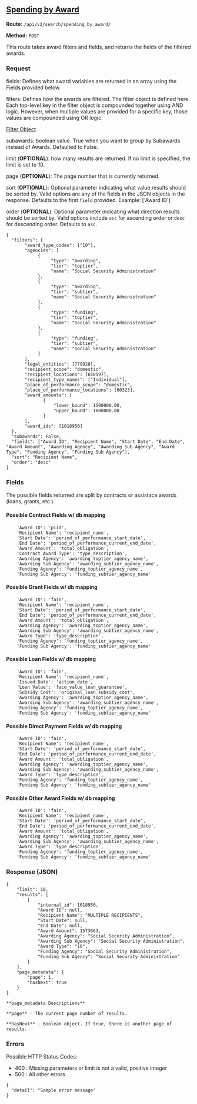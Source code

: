 ## [Spending by Award](#spending-by-award)
**Route:** `/api/v2/search/spending_by_award/`

**Method:** `POST`

This route takes award filters and fields, and returns the fields of the filtered awards.

### Request
fields: Defines what award variables are returned in an array using the Fields provided below.

filters: Defines how the awards are filtered.  The filter object is defined here.  Each top-level key in the filter object is compounded together using AND logic. However, when multiple values are provided for a specific key, those values are compounded using OR logic.

[Filter Object](../search_filters.md)

subawards: boolean value.  True when you want to group by Subawards instead of Awards.  Defaulted to False.

limit (**OPTIONAL**): how many results are returned. If no limit is specified, the limit is set to 10.

page (**OPTIONAL**):  The page number that is currently returned.

sort (**OPTIONAL**): Optional parameter indicating what value results should be sorted by. Valid options are any of the fields in the JSON objects in the response. Defaults to the first `field` provided. Example: ['Award ID']

order (**OPTIONAL**): Optional parameter indicating what direction results should be sorted by. Valid options include `asc` for ascending order or `desc` for descending order. Defaults to `asc`.

```
{
  "filters": {
       "award_type_codes": ["10"],
       "agencies": [
            {
                 "type": "awarding",
                 "tier": "toptier",
                 "name": "Social Security Administration"
            },
            {
                 "type": "awarding",
                 "tier": "subtier",
                 "name": "Social Security Administration"
            },
            {
                 "type": "funding",
                 "tier": "toptier",
                 "name": "Social Security Administration"
            },
            {
                 "type": "funding",
                 "tier": "subtier",
                 "name": "Social Security Administration"
            }
       ],
       "legal_entities": [779928],
       "recipient_scope": "domestic",
       "recipient_locations": [650597],
       "recipient_type_names": ["Individual"],
       "place_of_performance_scope": "domestic",
       "place_of_performance_locations": [60323],
       "award_amounts": [
              {
                  "lower_bound": 1500000.00,
                  "upper_bound": 1600000.00
              }
       ],
       "award_ids": [1018950]
  },
  "subawards": False,
  "fields": ["Award ID", "Recipient Name", "Start Date", "End Date", "Award Amount", "Awarding Agency", "Awarding Sub Agency", "Award Type", "Funding Agency", "Funding Sub Agency"],
  "sort": "Recipient Name",
  "order": "desc"
}
```
### Fields
The possible fields returned are split by contracts or assistace awards (loans, grants, etc.)

#### Possible Contract Fields w/ db mapping
```
    'Award ID': 'piid',
    'Recipient Name': 'recipient_name',
    'Start Date': 'period_of_performance_start_date',
    'End Date': 'period_of_performance_current_end_date',
    'Award Amount': 'total_obligation',
    'Contract Award Type': 'type_description',
    'Awarding Agency': 'awarding_toptier_agency_name',
    'Awarding Sub Agency': 'awarding_subtier_agency_name',
    'Funding Agency': 'funding_toptier_agency_name',
    'Funding Sub Agency': 'funding_subtier_agency_name'
 ```

#### Possible Grant Fields w/ db mapping
```
    'Award ID': 'fain',
    'Recipient Name': 'recipient_name',
    'Start Date': 'period_of_performance_start_date',
    'End Date': 'period_of_performance_current_end_date',
    'Award Amount': 'total_obligation',
    'Awarding Agency': 'awarding_toptier_agency_name',
    'Awarding Sub Agency': 'awarding_subtier_agency_name',
    'Award Type': 'type_description',
    'Funding Agency': 'funding_toptier_agency_name',
    'Funding Sub Agency': 'funding_subtier_agency_name'
```

#### Possible Loan Fields w/ db mapping
```
    'Award ID': 'fain',
    'Recipient Name': 'recipient_name',
    'Issued Date': 'action_date',
    'Loan Value': 'face_value_loan_guarantee',
    'Subsidy Cost': 'original_loan_subsidy_cost',
    'Awarding Agency': 'awarding_toptier_agency_name',
    'Awarding Sub Agency': 'awarding_subtier_agency_name',
    'Funding Agency': 'funding_toptier_agency_name',
    'Funding Sub Agency': 'funding_subtier_agency_name'
```

#### Possible Direct Payment Fields w/ db mapping
```
    'Award ID': 'fain',
    'Recipient Name': 'recipient_name',
    'Start Date': 'period_of_performance_start_date',
    'End Date': 'period_of_performance_current_end_date',
    'Award Amount': 'total_obligation',
    'Awarding Agency': 'awarding_toptier_agency_name',
    'Awarding Sub Agency': 'awarding_subtier_agency_name',
    'Award Type': 'type_description',
    'Funding Agency': 'funding_toptier_agency_name',
    'Funding Sub Agency': 'funding_subtier_agency_name'
```

#### Possible Other Award Fields w/ db mapping
```
    'Award ID': 'fain',
    'Recipient Name': 'recipient_name',
    'Start Date': 'period_of_performance_start_date',
    'End Date': 'period_of_performance_current_end_date',
    'Award Amount': 'total_obligation',
    'Awarding Agency': 'awarding_toptier_agency_name',
    'Awarding Sub Agency': 'awarding_subtier_agency_name',
    'Award Type': 'type_description',
    'Funding Agency': 'funding_toptier_agency_name',
    'Funding Sub Agency': 'funding_subtier_agency_name'
```

### Response (JSON)

```
{
    "limit": 10,
    "results": [
        {
            "internal_id": 1018950,
            "Award ID": null,
            "Recipient Name": "MULTIPLE RECIPIENTS",
            "Start Date": null,
            "End Date": null,
            "Award Amount": 1573663,
            "Awarding Agency": "Social Security Administration",
            "Awarding Sub Agency": "Social Security Administration",
            "Award Type": "10",
            "Funding Agency": "Social Security Administration",
            "Funding Sub Agency": "Social Security Administration"
        }
    ],
    "page_metadata": {
        "page": 1,
        "hasNext": true
    }
}

**page_metadata Descriptions**

**page** - The current page number of results.

**hasNext** - Boolean object. If true, there is another page of results.

```

### Errors
Possible HTTP Status Codes:
* 400 : Missing parameters or limit is not a valid, positive integer
* 500 : All other errors

```
{
  "detail": "Sample error message"
}
```
